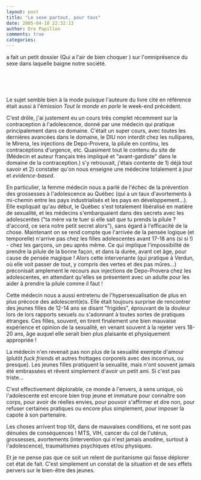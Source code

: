```yaml
---
layout: post
title: "Le sexe partout, pour tous"
date: 2005-04-18 22:32:13
author: Dre Papillon
comments: true
categories: 
---
```



 a fait un petit dossier (Qui a l'air de bien choquer  ) sur l'omniprésence du sexe dans laquelle baigne notre société.

<br/>
<br/>
<br/>


Le sujet semble bien à la mode puisque l'auteure du livre cité en référence était aussi à l'émission *Tout le monde en parle* le week-end précédent.

C'est drôle, j'ai justement eu un cours très complet récemment sur la contraception à l'adolescence, donné par une médecin qui pratique principalement dans ce domaine.  C'était  un super cours, avec toutes les dernières avancées dans le domaine, le DIU non interdit chez les nullipares, le Mirena, les injections de Depo-Provera, la pilule en continu, les contraceptions d'urgence, etc.  Quasiment tout le contenu du site de  (Médecin et auteur français très impliqué et "avant-gardiste" dans le domaine de la contraception.) s'y retrouvait, j'étais contente de 1) déjà tout savoir et 2) constater qu'on nous enseigne une médecine totalement à jour et *evidence-based*.

En particulier, la femme médecin nous a parlé de l'échec de la prévention des grossesses à l'adolescence au Québec (qui a un taux d'avortements à mi-chemin entre les pays industrialisés et les pays en développement...).  Elle expliquait qu'au début, le Québec s'est totalement libéralisé en matière de sexualité, et les médecins s'embarquaient dans des secrets avec les adolescentes ("ta mère va te tuer si elle sait que tu prends la pilule ?  d'accord, ce sera notre petit secret alors"), sans égard à l'efficacité de la chose.  Maintenant on se rend compte que l'arrivée de la pensée logique (et temporelle) n'arrive pas chez les filles adolescentes avant 17-18 ans (si si !) - chez les garçons, un peu après même.  Ce qui implique l'impossibilité de prendre la pilule de la bonne façon, et dans la durée, avant cet âge, pour cause de pensée magique !  Alors cette intervenante (qui pratique à Verdun, où elle voit passer de tout, y compris des vertes et des pas mûres...) préconisait amplement le recours aux injections de Depo-Provera chez les adolescentes, en attendant qu'elles se présentent avec un adulte pour les aider à prendre la pilule comme il faut !

Cette médecin nous a aussi entretenu de l'hypersexualisation de plus en plus précoce des adolescent(e)s.  Elle était toujours surprise de rencontrer des jeunes filles de 12-14 ans se disant "frigides", éprouvant de la douleur lors de lors rapports sexuels ou s'adonnant à toutes sortes de pratiques étranges.  Ces filles, souvent, en tirent finalement une bien mauvaise expérience et opinion de la sexualité, en venant souvent à la rejeter vers 18-20 ans, âge auquel elle serait bien plus plaisante et physiquement appropriée !

La médecin n'en revenait pas non plus de la sexualité exempte d'amour (plutôt *fuck friends* et autres frottages corporels avec des inconnus, ou presque).  Les jeunes filles pratiquent la sexualité, mais n'ont souvent jamais été embrassées et rêvent simplement d'avoir un petit ami.  Si c'est pas triste...

C'est effectivement déplorable, ce monde à l'envers, à sens unique, où l'adolescente est encore bien trop jeune et immature pour connaître son corps, pour avoir de réelles envies, pour pouvoir s'affirmer et dire non, pour refuser certaines pratiques ou encore plus simplement, pour imposer la capote à son partenaire.

Les choses arrivent trop tôt, dans de mauvaises conditions, et ne sont pas dénuées de conséquences !  MTS, VIH, cancer du col de l'utérus, grossesses, avortements (intervention qui n'est jamais anodine, surtout à l'adolescence), traumatismes psychiques et/ou physiques.

Et je ne pense pas que ce soit un relent de puritanisme qui fasse déplorer cet état de fait.  C'est simplement un constat de la situation et de ses effets pervers sur le bien-être des jeunes.